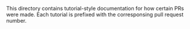 This directory contains tutorial-style documentation for how certain PRs were made.
Each tutorial is prefixed with the corresponsing pull request number.
